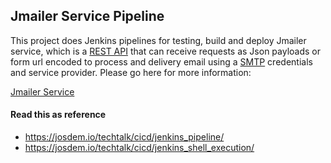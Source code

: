 Jmailer Service Pipeline
----------------------------------------------

This project does Jenkins pipelines for testing, build and deploy Jmailer service, which is a [REST API](https://en.wikipedia.org/wiki/Representational_state_transfer) that can receive requests as Json payloads or form url encoded to process and delivery email using a [SMTP](https://en.wikipedia.org/wiki/Simple_Mail_Transfer_Protocol) credentials and service provider. Please go here for more information:

[Jmailer Service](https://github.com/josdem/jmailer-spring-boot)

#### Read this as reference

* https://josdem.io/techtalk/cicd/jenkins_pipeline/
* https://josdem.io/techtalk/cicd/jenkins_shell_execution/
